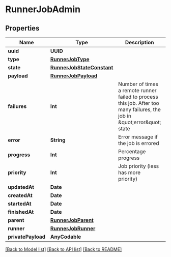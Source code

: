 # RunnerJobAdmin

## Properties
Name | Type | Description | Notes
------------ | ------------- | ------------- | -------------
**uuid** | **UUID** |  | [optional] 
**type** | [**RunnerJobType**](RunnerJobType.md) |  | [optional] 
**state** | [**RunnerJobStateConstant**](RunnerJobStateConstant.md) |  | [optional] 
**payload** | [**RunnerJobPayload**](RunnerJobPayload.md) |  | [optional] 
**failures** | **Int** | Number of times a remote runner failed to process this job. After too many failures, the job in \&quot;error\&quot; state | [optional] 
**error** | **String** | Error message if the job is errored | [optional] 
**progress** | **Int** | Percentage progress | [optional] 
**priority** | **Int** | Job priority (less has more priority) | [optional] 
**updatedAt** | **Date** |  | [optional] 
**createdAt** | **Date** |  | [optional] 
**startedAt** | **Date** |  | [optional] 
**finishedAt** | **Date** |  | [optional] 
**parent** | [**RunnerJobParent**](RunnerJobParent.md) |  | [optional] 
**runner** | [**RunnerJobRunner**](RunnerJobRunner.md) |  | [optional] 
**privatePayload** | **AnyCodable** |  | [optional] 

[[Back to Model list]](../README.md#documentation-for-models) [[Back to API list]](../README.md#documentation-for-api-endpoints) [[Back to README]](../README.md)


